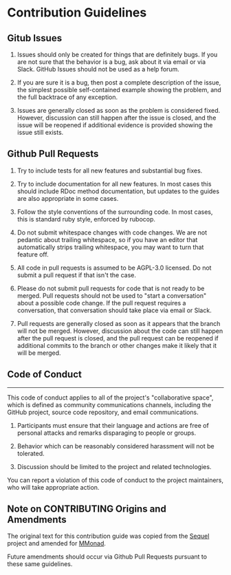 # Contribution Guidelines

## Gitub Issues

1. Issues should only be created for things that are definitely bugs. If you are not sure that the behavior is a bug, ask about it via email or via Slack. GitHub Issues should not be used as a help forum.

2. If you are sure it is a bug, then post a complete description of the issue, the simplest possible self-contained example showing the problem, and the full backtrace of any exception.

3. Issues are generally closed as soon as the problem is considered fixed.  However, discussion can still happen after the issue is closed, and the issue will be reopened if additional evidence is provided showing the issue still exists.

## Github Pull Requests

1. Try to include tests for all new features and substantial bug fixes.

2. Try to include documentation for all new features.  In most cases this should include RDoc method documentation, but updates to the guides are also appropriate in some cases.

3. Follow the style conventions of the surrounding code.  In most cases, this is standard ruby style, enforced by rubocop.

4. Do not submit whitespace changes with code changes.  We are not pedantic about trailing whitespace, so if you have an editor that  automatically strips trailing whitespace, you may want to turn that feature off.
   
5. All code in pull requests is assumed to be AGPL-3.0 licensed. Do not submit a pull request if that isn't the case.

6. Please do not submit pull requests for code that is not ready to be merged.  Pull requests should not be used to "start a conversation" about a possible code change.  If the pull request requires a conversation, that conversation should take place via email or Slack.

7. Pull requests are generally closed as soon as it appears that the branch will not be merged.  However, discussion about the code can still happen after the pull request is closed, and the pull request can be reopened if additional commits to the branch or other changes make it likely that it will be merged.

## Code of Conduct
---------------

This code of conduct applies to all of the project's "collaborative space", which is defined as community communications channels, including the GitHub project, source code repository, and email communications.

1. Participants must ensure that their language and actions are free of personal attacks and remarks disparaging to people or groups.

2. Behavior which can be reasonably considered harassment will not be tolerated.

3. Discussion should be limited to the project and related technologies.

You can report a violation of this code of conduct to the project maintainers, who will take appropriate action.

## Note on CONTRIBUTING Origins and Amendments

The original text for this contribution guide was copied from the [Sequel](https://github.com/jeremyevans/sequel/blob/5.2.0/CONTRIBUTING) project and amended for [MMonad](https://github.com/Jared-Prime/mmonad/blob/master/CONTRIBUTING).

Future amendments should occur via Github Pull Requests pursuant to these same guidelines.